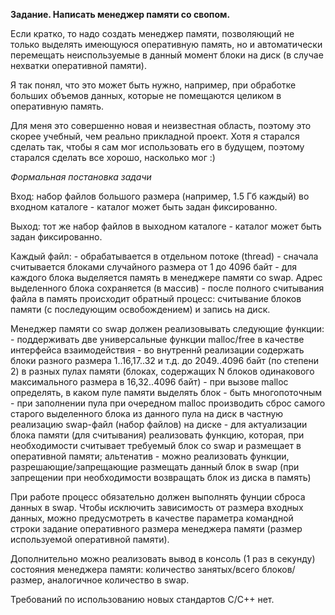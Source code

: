 **Задание. Написать менеджер памяти со свопом.**

Если кратко, то надо создать менеджер памяти, позволяющий не только выделять
имеющуюся оперативную память, но и автоматически перемещать неиспользуемые
в данный момент блоки на диск (в случае нехватки оперативной памяти).

Я так понял, что это может быть нужно, например, при обработке больших объемов
данных, которые не помещаются целиком в оперативную память.

Для меня это совершенно новая и неизвестная область, поэтому это скорее учебный,
чем реально прикладной проект. Хотя я старался сделать так, чтобы я сам мог 
использовать его в будущем, поэтому старался сделать все хорошо, насколько мог :)

*Формальная постановка задачи*

Вход: набор файлов большого размера (например, 1.5 Гб каждый) во входном
каталоге - каталог может быть задан фиксированно.

Выход: тот же набор файлов в выходном каталоге - каталог может быть задан фиксированно.

Каждый файл:
    - обрабатывается в отдельном потоке (thread)
    - сначала считывается блоками случайного размера от 1 до 4096 байт
    - для каждого блока выделяется память в менеджере памяти со swap. Адрес
      выделенного блока сохраняется (в массив)
    - после полного считывания файла в память происходит обратный процесс:
      считывание блоков памяти
      (с последующим освобождением) и запись на диск.

Менеджер памяти со swap должен реализовывать следующие функции:
    - поддерживать две универсальные функции malloc/free в качестве интерфейса взаимодействия
    - во внутреннй реализации содержать блоки разного размера 1..16,17..32 и
      т.д. до 2049..4096 байт (по степени 2) в разных пулах памяти (блоках,
      содержащих N блоков одинакового максимального размера в 16,32..4096 байт)
    - при вызове malloc определять, в каком пуле памяти выделять блок
    - быть многопоточным
    - при заполнении пула при очередном malloc производить сброс самого старого
      выделенного блока из данного пула на диск в частную реализацию swap-файл
      (набор файлов) на диске
    - для актуализации блока памяти (для считывания) реализовать функцию,
      которая, при необходимости считывает требуемый блок со swap и размещает в
      оперативной памяти; альтенатив - можно реализовать функции,
      разрешающие/запрещающие размещать данный блок в swap (при запрещении при
      необходимости возвращать блок из диска в память)

При работе процесс обязательно должен выполнять фунции сброса данных в swap.
Чтобы исключить зависимость от размера входных данных, можно предусмотреть в
качестве параметра командной строки задание оперативного размера менеджера
памяти (размер используемой оперативной памяти).

Дополнительно можно реализовать вывод в консоль (1 раз в секунду) состояния менеджера памяти:
количество занятых/всего блоков/размер, аналогичное количество в swap.

Требований по использованию новых стандартов C/C++ нет.

